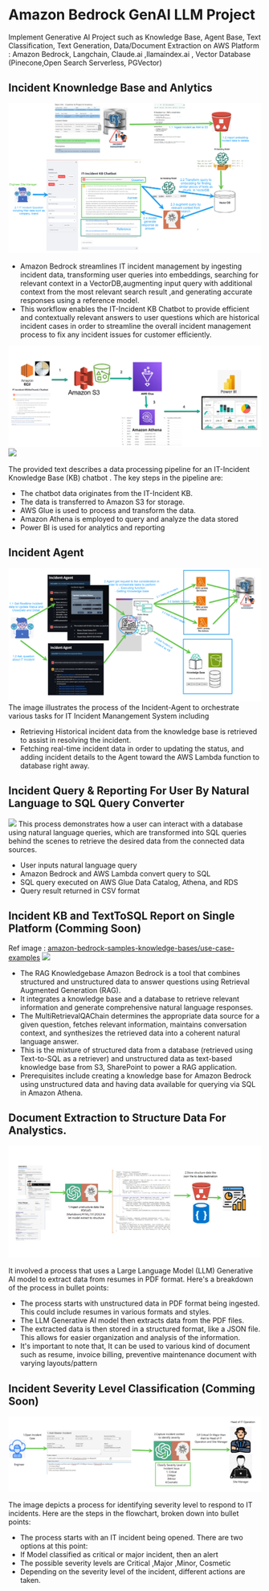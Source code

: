 # Amazon Bedrock GenAI LLM Project
Implement Generative AI Project   such as Knowledge Base, Agent Base, Text Classification, Text Generation, Data/Document Extraction  on  AWS Platform : Amazon Bedrock, Langchain, Claude.ai ,llamaindex.ai , Vector Database (Pinecone,Open Search  Serverless, PGVector)

## Incident Knownledge Base and Anlytics
<img src="images/incident-kb.png">


* Amazon Bedrock streamlines IT incident management by ingesting incident data, transforming user queries into embeddings, searching for relevant context in a VectorDB,augmenting  input query with additional context from the most relevant search result  ,and generating accurate responses using a reference model. 
* This workflow enables the IT-Incident KB Chatbot to provide efficient and contextually relevant answers to user questions which are historical incident cases  in order to streamline  the overall incident management process to fix any incident issues for customer efficiently.
<img src="images/incident-ai-data-analytics-explaination.png">
<img src="images/dashboard.png">

The provided text describes a data processing pipeline for an IT-Incident Knowledge Base (KB) chatbot . The key steps in the pipeline are:

* The chatbot data originates from the IT-Incident KB.
* The data is transferred to Amazon S3 for storage.
* AWS Glue is used to process and transform the data.
* Amazon Athena is employed to query and analyze the data stored
* Power BI is used for analytics and reporting

## Incident Agent
<img src="images/incident-agent.png"/>
The image illustrates the process of the Incident-Agent to orchestrate various tasks for IT Incident Manangement System including

* Retrieving Historical incident data from the knowledge base is retrieved to assist in resolving the incident.
* Fetching real-time incident data in order to updating the status, and adding incident details to the Agent toward the AWS Lambda function to database right away. 

## Incident Query & Reporting For User  By Natural Language to SQL Query Converter 
<image src="images/incidnet_text_to_sql.png">
This process demonstrates how a user can interact with a database using natural language queries, which are transformed into SQL queries behind the scenes to retrieve the desired data from the connected data sources.

* User inputs natural language query
* Amazon Bedrock and AWS Lambda convert query to SQL
* SQL query executed on AWS Glue Data Catalog, Athena, and RDS
* Query result returned in CSV format

## Incident KB and TextToSQL Report on Single Platform (Comming Soon)
Ref image : [amazon-bedrock-samples-knowledge-bases/use-case-examples](https://github.com/aws-samples/amazon-bedrock-samples/blob/main/knowledge-bases/use-case-examples/rag-using-structured-unstructured-data/image/Text2SQL-RAG.png)
<image src="images/KB_Text2SQL-RAG.png">

* The RAG Knowledgebase Amazon Bedrock is a tool that combines structured and unstructured data to answer questions using Retrieval Augmented Generation (RAG).
* It integrates a knowledge base and a database to retrieve relevant information and generate comprehensive natural language responses.
* The MultiRetrievalQAChain determines the appropriate data source for a given question, fetches relevant information, maintains conversation context, and synthesizes the retrieved data into a coherent natural language answer.
* This is the mixture of structured data from a database (retrieved using Text-to-SQL as a retriever) and unstructured data as text-based knowledge base from S3, SharePoint to power a RAG application.
* Prerequisites include creating a knowledge base for Amazon Bedrock using unstructured data and having data available for querying via SQL in Amazon Athena.


## Document Extraction to Structure Data For Analystics.
<img src="images/data-extraction.jpg">

It involved a process that uses a Large Language Model (LLM) Generative AI model to extract data from resumes in PDF format. Here's a breakdown of the process in bullet points:

* The process starts with unstructured data in PDF format being ingested. This could include resumes in various formats and styles.
* The LLM Generative AI model then extracts data from the PDF files.
* The extracted data is then stored in a structured format, like a JSON file. This allows for easier organization and analysis of the information.
* It's important to note that, It can be used to various kind of document such as resume, invoice billing, preventive maintenance document with varying layouts/pattern

## Incident Severity Level Classification (Comming Soon)
<img src="images/incident-severity-classification.jpg">

The image depicts a process for identifying severity level to respond to IT incidents. Here are the steps in the flowchart, broken down into bullet points:

* The process starts with an IT incident being opened. There are two options at this point:
* If Model classified as critical or major incident, then an alert 
* The possible severity levels are Critical ,Major ,Minor, Cosmetic
* Depending on the severity level of the incident, different actions are taken.



 
